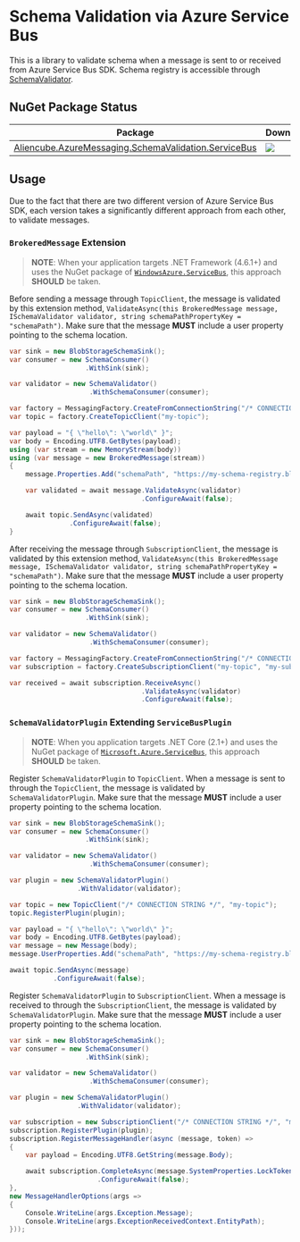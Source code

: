# Schema Validation via Azure Service Bus #

This is a library to validate schema when a message is sent to or received from Azure Service Bus SDK. Schema registry is accessible through [SchemaValidator](./schema-validation.md).


## NuGet Package Status ##

| Package | Download | Version|
|---|---|---|
| [Aliencube.AzureMessaging.SchemaValidation.ServiceBus](https://www.nuget.org/packages/Aliencube.AzureMessaging.SchemaValidation.ServiceBus/) | [![](https://img.shields.io/nuget/dt/Aliencube.AzureMessaging.SchemaValidation.ServiceBus.svg)](https://www.nuget.org/packages/Aliencube.AzureMessaging.SchemaValidation.ServiceBus/) | [![](https://img.shields.io/nuget/v/Aliencube.AzureMessaging.SchemaValidation.ServiceBus.svg)](https://www.nuget.org/packages/Aliencube.AzureMessaging.SchemaValidation.ServiceBus/) |


## Usage ##

Due to the fact that there are two different version of Azure Service Bus SDK, each version takes a significantly different approach from each other, to validate messages.


### `BrokeredMessage` Extension ###

> **NOTE**: When your application targets .NET Framework (4.6.1+) and uses the NuGet package of [`WindowsAzure.ServiceBus`](https://www.nuget.org/packages/WindowsAzure.ServiceBus/), this approach **SHOULD** be taken.

Before sending a message through `TopicClient`, the message is validated by this extension method, `ValidateAsync(this BrokeredMessage message, ISchemaValidator validator, string schemaPathPropertyKey = "schemaPath")`. Make sure that the message **MUST** include a user property pointing to the schema location.

```csharp
var sink = new BlobStorageSchemaSink();
var consumer = new SchemaConsumer()
                   .WithSink(sink);

var validator = new SchemaValidator()
                    .WithSchemaConsumer(consumer);

var factory = MessagingFactory.CreateFromConnectionString("/* CONNECTION STRING */");
var topic = factory.CreateTopicClient("my-topic");

var payload = "{ \"hello\": \"world\" }";
var body = Encoding.UTF8.GetBytes(payload);
using (var stream = new MemoryStream(body))
using (var message = new BrokeredMessage(stream))
{
    message.Properties.Add("schemaPath", "https://my-schema-registry.blob.core.windows.net/schemas/v1/schema.json");

    var validated = await message.ValidateAsync(validator)
                                 .ConfigureAwait(false);

    await topic.SendAsync(validated)
               .ConfigureAwait(false);
}
```

After receiving the message through `SubscriptionClient`, the message is validated by this extension method, `ValidateAsync(this BrokeredMessage message, ISchemaValidator validator, string schemaPathPropertyKey = "schemaPath")`. Make sure that the message **MUST** include a user property pointing to the schema location.

```csharp
var sink = new BlobStorageSchemaSink();
var consumer = new SchemaConsumer()
                   .WithSink(sink);

var validator = new SchemaValidator()
                    .WithSchemaConsumer(consumer);

var factory = MessagingFactory.CreateFromConnectionString("/* CONNECTION STRING */");
var subscription = factory.CreateSubscriptionClient("my-topic", "my-subscription", ReceiveMode.PeekLock);

var received = await subscription.ReceiveAsync()
                                 .ValidateAsync(validator)
                                 .ConfigureAwait(false);
```


### `SchemaValidatorPlugin` Extending `ServiceBusPlugin` ###

> **NOTE**: When you application targets .NET Core (2.1+) and uses the NuGet package of [`Microsoft.Azure.ServiceBus`](https://www.nuget.org/packages/Microsoft.Azure.ServiceBus/), this approach **SHOULD** be taken.

Register `SchemaValidatorPlugin` to `TopicClient`. When a message is sent to through the `TopicClient`, the message is validated by `SchemaValidatorPlugin`. Make sure that the message **MUST** include a user property pointing to the schema location.

```csharp
var sink = new BlobStorageSchemaSink();
var consumer = new SchemaConsumer()
                   .WithSink(sink);

var validator = new SchemaValidator()
                    .WithSchemaConsumer(consumer);

var plugin = new SchemaValidatorPlugin()
                 .WithValidator(validator);

var topic = new TopicClient("/* CONNECTION STRING */", "my-topic");
topic.RegisterPlugin(plugin);

var payload = "{ \"hello\": \"world\" }";
var body = Encoding.UTF8.GetBytes(payload);
var message = new Message(body);
message.UserProperties.Add("schemaPath", "https://my-schema-registry.blob.core.windows.net/schemas/v1/schema.json");

await topic.SendAsync(message)
           .ConfigureAwait(false);
```

Register `SchemaValidatorPlugin` to `SubscriptionClient`. When a message is received to through the `SubscriptionClient`, the message is validated by `SchemaValidatorPlugin`. Make sure that the message **MUST** include a user property pointing to the schema location.

```csharp
var sink = new BlobStorageSchemaSink();
var consumer = new SchemaConsumer()
                   .WithSink(sink);

var validator = new SchemaValidator()
                    .WithSchemaConsumer(consumer);

var plugin = new SchemaValidatorPlugin()
                 .WithValidator(validator);

var subscription = new SubscriptionClient("/* CONNECTION STRING */", "my-topic", "my-subscription", ReceiveMode.PeekLock);
subscription.RegisterPlugin(plugin);
subscription.RegisterMessageHandler(async (message, token) =>
{
    var payload = Encoding.UTF8.GetString(message.Body);

    await subscription.CompleteAsync(message.SystemProperties.LockToken)
                      .ConfigureAwait(false);
},
new MessageHandlerOptions(args =>
{
    Console.WriteLine(args.Exception.Message);
    Console.WriteLine(args.ExceptionReceivedContext.EntityPath);
}));
```
